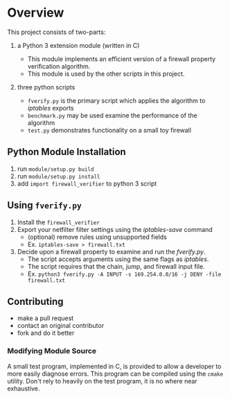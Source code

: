 # Overview

This project consists of two-parts: 
   1) a Python 3 extension module (written in C)
      * This module implements an efficient version of a firewall property verification algorithm.
      * This module is used by the other scripts in this project.
      
   2) three python scripts
      * ``fverify.py`` is the primary script which applies the algorithm to *iptables* exports
      * ``benchmark.py`` may be used examine the performance of the algorithm
      * ``test.py`` demonstrates functionality on a small toy firewall


## Python Module Installation

1) run ``module/setup.py build``
2) run ``module/setup.py install``
3) add ``import firewall_verifier`` to python 3 script

## Using ``fverify.py``

1) Install the ``firewall_verifier``
2) Export your netfilter filter settings using the *iptables-save* command
    * (optional) remove rules using unsupported fields
    * Ex. ``iptables-save > firewall.txt``
3) Decide upon a firewall property to examine and run the *fverify.py*.
    * The script accepts arguments using the same flags as *iptables*.
    * The script requires that the chain, jump, and firewall input file.
    * Ex. ``python3 fverify.py -A INPUT -s 169.254.0.0/16 -j DENY -file firewall.txt``
    
## Contributing

* make a pull request
* contact an original contributor
* fork and do it better

### Modifying Module Source

A small test program, implemented in C, is provided to allow a developer to more easily diagnose errors.
This program can be compiled using the ``cmake`` utility. 
Don't rely to heavily on the test program, it is no where near exhaustive.